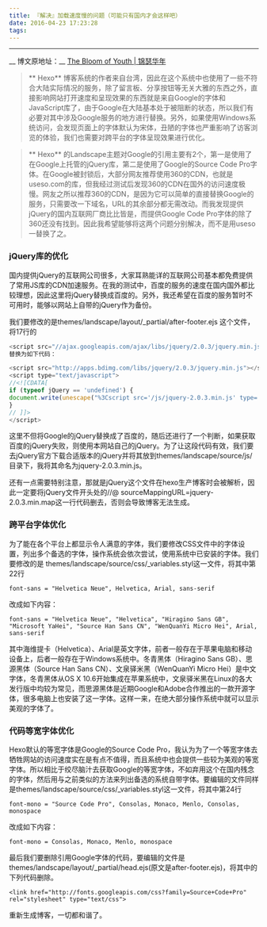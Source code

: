 ```yaml
---
title: 『解决』加载速度慢的问题（可能只有国内才会这样吧）
date: 2016-04-23 17:23:28
tags:
---
```

------
__ 博文原地址：__ [The Bloom of Youth | 锦瑟华年](http://kuangqi.me/tricks/hexo-optimizations-for-mainland-china/)

>  ** Hexo** 博客系统的作者来自台湾，因此在这个系统中也使用了一些不符合大陆实际情况的服务，除了留言板、分享按钮等无关大雅的东西之外，直接影响网站打开速度和呈现效果的东西就是来自Google的字体和JavaScript库了，由于Google在大陆基本处于被阻断的状态，所以我们有必要对其中涉及Google服务的地方进行替换。另外，如果使用Windows系统访问，会发现页面上的字体默认为宋体，丑陋的字体也严重影响了访客浏览的体验，我们也需要对跨平台的字体呈现效果进行优化。

> ** Hexo** 的Landscape主题对Google的引用主要有2个，第一是使用了在Google上托管的jQuery库，第二是使用了Google的Source Code Pro字体。在Google被封锁后，大部分网友推荐使用360的CDN，也就是useso.com的库，但我经过测试后发现360的CDN在国外的访问速度极慢。网友之所以推荐360的CDN，是因为它可以简单的直接替换Google的服务，只需要改一下域名，URL的其余部分都无需改动。而我发现提供jQuery的国内互联网厂商比比皆是，而提供Google Code Pro字体的除了360还没有找到。因此我希望能够将这两个问题分别解决，而不是用useso一替换了之。

### jQuery库的优化

国内提供jQuery的互联网公司很多，大家耳熟能详的互联网公司基本都免费提供了常用JS库的CDN加速服务。在我的测试中，百度的服务的速度在国内国外都比较理想，因此这里将jQuery替换成百度的。另外，我还希望在百度的服务暂时不可用时，能够以网站上自带的jQuery作为备份。

我们要修改的是themes/landscape/layout/_partial/after-footer.ejs
这个文件，将17行的
```javascript
<script src="//ajax.googleapis.com/ajax/libs/jquery/2.0.3/jquery.min.js"></script>
替换为如下代码：

<script src="http://apps.bdimg.com/libs/jquery/2.0.3/jquery.min.js"></script>
<script type="text/javascript">
//<![CDATA[
if (typeof jQuery == 'undefined') {
document.write(unescape("%3Cscript src='/js/jquery-2.0.3.min.js' type='text/javascript'%3E%3C/script%3E"));
}
// ]]>
</script>
```
这里不但将Google的jQuery替换成了百度的，随后还进行了一个判断，如果获取百度的jQuery失败，则使用本网站自己的jQuery。为了让这段代码有效，我们要去jQuery官方下载合适版本的jQuery并将其放到themes/landscape/source/js/目录下，我将其命名为jquery-2.0.3.min.js。

还有一点需要特别注意，那就是jQuery这个文件在hexo生产博客时会被解析，因此一定要将jQuery文件开头处的//@ sourceMappingURL=jquery-2.0.3.min.map这一行代码删去，否则会导致博客无法生成。

### 跨平台字体优化

为了能在各个平台上都显示令人满意的字体，我们要修改CSS文件中的字体设置，列出多个备选的字体，操作系统会依次尝试，使用系统中已安装的字体。我们要修改的是
themes/landscape/source/css/_variables.styl这一文件，将其中第22行

```
font-sans = "Helvetica Neue", Helvetica, Arial, sans-serif
```
改成如下内容：
```
font-sans = "Helvetica Neue", "Helvetica", "Hiragino Sans GB", "Microsoft YaHei", "Source Han Sans CN", "WenQuanYi Micro Hei", Arial, sans-serif
```
其中海维提卡（Helvetica）、Arial是英文字体，前者一般存在于苹果电脑和移动设备上，后者一般存在于Windows系统中。冬青黑体（Hiragino Sans GB）、思源黑体（Source Han Sans CN）、文泉驿米黑（WenQuanYi Micro Hei）是中文字体，冬青黑体从OS X 10.6开始集成在苹果系统中，文泉驿米黑在Linux的各大发行版中均较为常见，而思源黑体是近期Google和Adobe合作推出的一款开源字体，很多电脑上也安装了这一字体。这样一来，在绝大部分操作系统中就可以显示美观的字体了。

### 代码等宽字体优化

Hexo默认的等宽字体是Google的Source Code Pro，我认为为了一个等宽字体去牺牲网站的访问速度实在是有点不值得，而且系统中也会提供一些较为美观的等宽字体。所以相比于绞尽脑汁去获取Google的等宽字体，不如弃用这个在国内残念的字体，然后用与之前类似的方法来列出备选的系统自带字体。要编辑的文件同样是themes/landscape/source/css/_variables.styl这一文件，将其中第24行
```
font-mono = "Source Code Pro", Consolas, Monaco, Menlo, Consolas, monospace
```
改成如下内容：
```
font-mono = Consolas, Monaco, Menlo, monospace
```
最后我们要删除引用Google字体的代码，要编辑的文件是themes/landscape/layout/_partial/head.ejs(原文是after-footer.ejs)，将其中的下列代码删除。
```
<link href="http://fonts.googleapis.com/css?family=Source+Code+Pro" rel="stylesheet" type="text/css">
```
重新生成博客，一切都和谐了。
